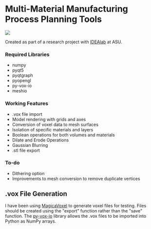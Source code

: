 # Multi-Material Manufacturing Process Planning Tools

<img src="https://github.com/Team-Automata/Multi-Material-Manufacturing-Process-Planning-Tools/blob/master/main.png?raw=true">

Created as part of a research project with [IDEAlab](http://idealab.asu.edu) at ASU.

### Required Libraries
- numpy
- pyqt5
- pyqtgraph
- pyopengl
- py-vox-io
- meshio

### Working Features
- .vox file import
- Model rendering with grids and axes
- Conversion of voxel data to mesh surfaces
- Isolation of specific materials and layers
- Boolean operations for both volumes and materials
- Dilate and Erode Operations
- Gaussian Blurring
- .stl file export

### To-do
- Dithering option
- Improvements to mesh conversion to remove duplicate vertices

## .vox File Generation
I have been using [MagicaVoxel](https://ephtracy.github.io) to generate voxel files for testing. Files should be created using the "export" function rather than the "save" function. The [py-vox-io](https://github.com/gromgull/py-vox-io) library allows the .vox files to be imported into Python as NumPy arrays.
